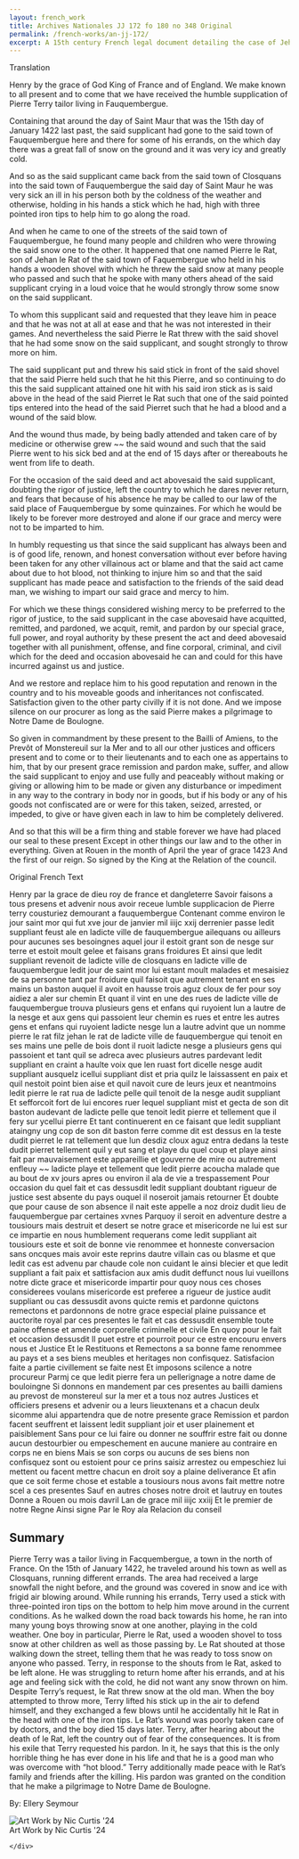 ```yaml
---
layout: french_work
title: Archives Nationales JJ 172 fo 180 no 348 Original
permalink: /french-works/an-jj-172/
excerpt: A 15th century French legal document detailing the case of Jehan Hanon, who murdered his wife Huguecte and requested pardon from the King.
---
```


<div id="translation" class="document-container">
  <div class="document-column translation">
    <div class="document-title">Translation</div>
    <div class="document-content">

         

<p>Henry by the grace of God King of France and of England. We make known to all present and to come that we have received the humble supplication of Pierre Terry tailor living in Fauquembergue.</p>
  <p>Containing that around the day of Saint Maur that was the 15th day of January 1422 last past, the said supplicant had gone to the said town of Fauquembergue here and there for some of his errands, on the which day there was a great fall of snow on the ground and it was very icy and greatly cold.</p>
  
  <p>And so as the said supplicant came back from the said town of Closquans into the said town of Fauquembergue the said day of Saint Maur he was very sick an ill in his person both by the coldness of the weather and otherwise, holding in his hands a stick which he had, high with three pointed iron tips to help him to go along the road.</p>
  
  <p>And when he came to one of the streets of the said town of Fauquembergue, he found many people and children who were throwing the said snow one to the other. It happened that one named Pierre le Rat, son of Jehan le Rat of the said town of Faquembergue who held in his hands a wooden shovel with which he threw the said snow at many people who passed and such that he spoke with many others ahead of the said supplicant crying in a loud voice that he would strongly throw some snow on the said supplicant.</p>
  
  <p>To whom this supplicant said and requested that they leave him in peace and that he was not at all at ease and that he was not interested in their games. And nevertheless the said Pierre le Rat threw with the said shovel that he had some snow on the said supplicant, and sought strongly to throw more on him.</p>
  
  <p>The said supplicant put and threw his said stick in front of the said shovel that the said Pierre held such that he hit this Pierre, and so continuing to do this the said supplicant attained one hit with his said iron stick as is said above in the head of the said Pierret le Rat such that one of the said pointed tips entered into the head of the said Pierret such that he had a blood and a wound of the said blow.</p>
  
  <p>And the wound thus made, by being badly attended and taken care of by medicine or otherwise grew ~~ the said wound and such that the said Pierre went to his sick bed and at the end of 15 days after or thereabouts he went from life to death.</p>
  
  <p>For the occasion of the said deed and act abovesaid the said supplicant, doubting the rigor of justice, left the country to which he dares never return, and fears that because of his absence he may be called to our law of the said place of Fauquembergue by some quinzaines. For which he would be likely to be forever more destroyed and alone if our grace and mercy were not to be imparted to him.</p>
  
  <p>In humbly requesting us that since the said supplicant has always been and is of good life, renown, and honest conversation without ever before having been taken for any other villainous act or blame and that the said act came about due to hot blood, not thinking to injure him so and that the said supplicant has made peace and satisfaction to the friends of the said dead man, we wishing to impart our said grace and mercy to him.</p>
  
  <p>For which we these things considered wishing mercy to be preferred to the rigor of justice, to the said supplicant in the case abovesaid have acquitted, remitted, and pardoned, we acquit, remit, and pardon by our special grace, full power, and royal authority by these present the act and deed abovesaid together with all punishment, offense, and fine corporal, criminal, and civil which for the deed and occasion abovesaid he can and could for this have incurred against us and justice.</p>
  
  <p>And we restore and replace him to his good reputation and renown in the country and to his moveable goods and inheritances not confiscated. Satisfaction given to the other party civilly if it is not done. And we impose silence on our procurer as long as the said Pierre makes a pilgrimage to Notre Dame de Boulogne.</p>
  
  <p>So given in commandment by these present to the Bailli of Amiens, to the Prevôt of Monstereuil sur la Mer and to all our other justices and officers present and to come or to their lieutenants and to each one as appertains to him, that by our present grace remission and pardon make, suffer, and allow the said supplicant to enjoy and use fully and peaceably without making or giving or allowing him to be made or given any disturbance or impediment in any way to the contrary in body nor in goods, but if his body or any of his goods not confiscated are or were for this taken, seized, arrested, or impeded, to give or have given each in law to him be completely delivered.</p>
  
  <p>And so that this will be a firm thing and stable forever we have had placed our seal to these present Except in other things our law and to the other in everything. Given at Rouen in the month of April the year of grace 1423 And the first of our reign. So signed by the King at the Relation of the council.</p>
    </div>
  </div>
  
  <div id="original-french" class="document-column original">
    <div class="document-title">Original French Text</div>
    <div class="document-content">
      <p>Henry par la grace de dieu roy de france et dangleterre Savoir faisons a tous presens et advenir nous avoir receue lumble supplicacion de Pierre terry cousturiez demourant a fauquembergue Contenant comme environ le jour saint mor qui fut xve jour de janvier mil iiijc xxij derrenier passe ledit suppliant feust ale en ladicte ville de fauquembergue ailequans ou ailleurs pour aucunes ses besoingnes aquel jour il estoit grant son de nesge sur terre et estoit moult gelee et faisans grans froidures Et ainsi que ledit suppliant revenoit de ladicte ville de closquans en ladicte ville de fauquembergue ledit jour de saint mor lui estant moult malades et mesaisiez de sa personne tant par froidure quil faisoit que autrement tenant en ses mains un baston auquel il avoit en hausse trois aguz cloux de fer pour soy aidiez a aler sur chemin Et quant il vint en une des rues de ladicte ville de fauquembergue trouva plusieurs gens et enfans qui ruyoient lun a lautre de la nesge et aux gens qui passoient leur chemin es rues et entre les autres gens et enfans qui ruyoient ladicte nesge lun a lautre advint que un nomme pierre le rat filz jehan le rat de ladicte ville de fauquembergue qui tenoit en ses mains une pelle de bois dont il ruoit ladicte nesge a plusieurs gens qui passoient et tant quil se adreca avec plusieurs autres pardevant ledit suppliant en craint a haulte voix que len ruast fort dicelle nesge audit suppliant ausquelz icellui suppliant dist et pria quilz le laissassent en paix et quil nestoit point bien aise et quil navoit cure de leurs jeux et neantmoins ledit pierre le rat rua de ladicte pelle quil tenoit de la nesge audit suppliant Et sefforcoit fort de lui encores ruer lequel suppliant mist et gecta de son dit baston audevant de ladicte pelle que tenoit ledit pierre et tellement que il fery sur ycellui pierre Et tant continuerent en ce faisant que ledit suppliant ataingny ung cop de son dit baston ferre comme dit est dessus en la teste dudit pierret le rat tellement que lun desdiz cloux aguz entra dedans la teste dudit pierret tellement quil y eut sang et playe du quel coup et playe ainsi fait par mauvaisement este appareillie et gouverne de mire ou autrement enfleuy ~~ ladicte playe et tellement que ledit pierre acoucha malade que au bout de xv jours apres ou environ il ala de vie a trespassement Pour occasion du quel fait et cas dessusdit ledit suppliant doubtant rigueur de justice sest absente du pays ouquel il noseroit jamais retourner Et doubte que pour cause de son absence il nait este appelle a noz droiz dudit lieu de fauquembergue par certaines xvnes Parquoy il seroit en adventure destre a tousiours mais destruit et desert se notre grace et misericorde ne lui est sur ce impartie en nous humblement requerans come ledit suppliant ait tousiours este et soit de bonne vie renommee et honneste conversacion sans oncques mais avoir este reprins dautre villain cas ou blasme et que ledit cas est advenu par chaude cole non cuidant le ainsi blecier et que ledit suppliant a fait paix et sattisfacion aux amis dudit deffunct nous lui vueillons notre dicte grace et misericorde impartir pour quoy nous ces choses considerees voulans misericorde est preferee a rigueur de justice audit suppliant ou cas dessusdit avons quicte remis et pardonne quictons remectons et pardonnons de notre grace especial plaine puissance et auctorite royal par ces presentes le fait et cas dessusdit ensemble toute paine offense et amende corporelle criminelle et civile En quoy pour le fait et occasion dessusdit Il puet estre et pourroit pour ce estre encouru envers nous et Justice Et le Restituons et Remectons a sa bonne fame renommee au pays et a ses biens meubles et heritages non confisquez. Satisfacion faite a partie civillement se faite nest Et imposons scilence a notre procureur Parmj ce que ledit pierre fera un pellerignage a notre dame de bouloingne Si donnons en mandement par ces presentes au bailli damiens au prevost de monstereul sur la mer et a tous noz autres Justices et officiers presens et advenir ou a leurs lieuxtenans et a chacun deulx sicomme alui appartendra que de notre presente grace Remission et pardon facent seuffrent et laissent ledit suppliant joir et user plainement et paisiblement Sans pour ce lui faire ou donner ne souffrir estre fait ou donne aucun destourbier ou empeschement en aucune maniere au contraire en corps ne en biens Mais se son corps ou aucuns de ses biens non confisquez sont ou estoient pour ce prins saisiz arrestez ou empeschiez lui mettent ou facent mettre chacun en droit soy a plaine deliverance Et afin que ce soit ferme chose et estable a tousiours nous avons fait mettre notre scel a ces presentes Sauf en autres choses notre droit et lautruy en toutes Donne a Rouen ou mois davril Lan de grace mil iiijc xxiij Et le premier de notre Regne Ainsi signe Par le Roy ala Relacion du conseil </p>
    </div>
  </div>
</div>

<div id="summary" class="essays-section">
  <div class="essay">
  <h2 class="essays-title">Summary</h2>
    <div class = "essay-content">
<p>Pierre Terry was a tailor living in Facquembergue, a town in the north of France. On the 15th of January 1422, he traveled around his town as well as Closquans, running different errands. The area had received a large snowfall the night before, and the ground was covered in snow and ice with frigid air blowing around. While running his errands, Terry used a stick with three-pointed iron tips on the bottom to help him move around in the current conditions. As he walked down the road back towards his home, he ran into many young boys throwing snow at one another, playing in the cold weather. One boy in particular, Pierre le Rat, used a wooden shovel to toss snow at other children as well as those passing by. Le Rat shouted at those walking down the street, telling them that he was ready to toss snow on anyone who passed. Terry, in response to the shouts from le Rat, asked to be left alone. He was struggling to return home after his errands, and at his age and feeling sick with the cold, he did not want any snow thrown on him. Despite Terry’s request, le Rat threw snow at the old man. When the boy attempted to throw more, Terry lifted his stick up in the air to defend himself, and they exchanged a few blows until he accidentally hit le Rat in the head with one of the iron tips. Le Rat’s wound was poorly taken care of by doctors, and the boy died 15 days later. Terry, after hearing about the death of le Rat, left the country out of fear of the consequences. It is from his exile that Terry requested his pardon. In it, he says that this is the only horrible thing he has ever done in his life and that he is a good man who was overcome with “hot blood.” Terry additionally made peace with le Rat’s family and friends after the killing. His pardon was granted on the condition that he make a pilgrimage to Notre Dame de Boulogne.   </p>
  <p>By: Ellery Seymour</p>

<div class="image-container">
<img src="{{ '/assets/images/essayImg/172-main.png' | relative_url }}" alt="Art Work by Nic Curtis '24" class="essay-image">
<div class="image-caption">Art Work by Nic Curtis '24   </div>

    </div>